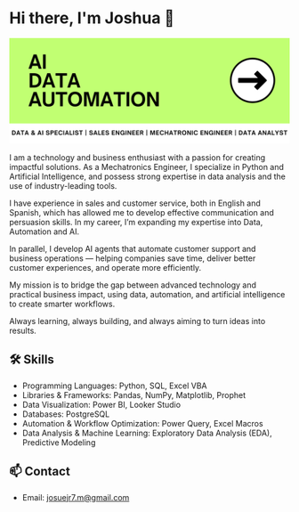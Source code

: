 # Hi there, I'm Joshua 👋

![Profile Picture](GitHub-Cover.png)

I am a technology and business enthusiast with a passion for creating impactful solutions. As a Mechatronics Engineer, I specialize in Python and Artificial Intelligence, and possess strong expertise in data analysis and the use of industry-leading tools.

I have experience in sales and customer service, both in English and Spanish, which has allowed me to develop effective communication and persuasion skills. In my career, I’m expanding my expertise into Data, Automation and AI.

In parallel, I develop AI agents that automate customer support and business operations — helping companies save time, deliver better customer experiences, and operate more efficiently.

My mission is to bridge the gap between advanced technology and practical business impact, using data, automation, and artificial intelligence to create smarter workflows.

Always learning, always building, and always aiming to turn ideas into results.

## 🛠️ Skills
- Programming Languages: Python, SQL, Excel VBA
- Libraries & Frameworks: Pandas, NumPy, Matplotlib, Prophet
- Data Visualization: Power BI, Looker Studio
- Databases: PostgreSQL
- Automation & Workflow Optimization: Power Query, Excel Macros
- Data Analysis & Machine Learning: Exploratory Data Analysis (EDA), Predictive Modeling

## 📫 Contact
- Email: [josuejr7.m@gmail.com](mailto:josuejr7.m@gmail.com)

